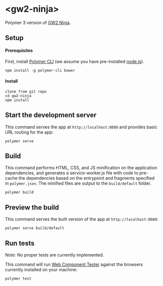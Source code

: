 # <gw2-ninja\>

Polymer 3 version of [GW2 Ninja](http://gw2.ninja).

## Setup

#### Prerequisites

First, install [Polymer CLI](https://github.com/Polymer/polymer-cli) (we assume you have pre-installed [node.js](https://nodejs.org)).

    npm install -g polymer-cli bower

#### Install

    clone from git repo
    cd gw2-ninja
    npm install

## Start the development server

This command serves the app at `http://localhost:8080` and provides basic URL
routing for the app:

    polymer serve

## Build

This command performs HTML, CSS, and JS minification on the application
dependencies, and generates a service-worker.js file with code to pre-cache the
dependencies based on the entrypoint and fragments specified in `polymer.json`.
The minified files are output to the `build/default` folder.

    polymer build

## Preview the build

This command serves the built version of the app at `http://localhost:8080`:

    polymer serve build/default

## Run tests

*Note*: No proper tests are currently implemented.

This command will run [Web Component Tester](https://github.com/Polymer/web-component-tester)
against the browsers currently installed on your machine:

    polymer test

